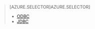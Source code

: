 > [AZURE.SELECTOR]AZURE.SELECTOR]
> 
> * [ODBC](../articles/hdinsight/hdinsight-connect-excel-hive-ODBC-driver.md)
> * [JDBC](../articles/hdinsight/hdinsight-connect-hive-jdbc-driver.md)
> 
> 
